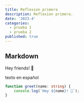```yaml
---
title: Reflexion primera
description: Reflexion primera.
date: '2023-4'
categories:
  - prueba 1
  - prueba 2
published: true
---
```


## Markdown

Hey friends! 👋

texto en español

```ts
function greet(name: string) {
	console.log(`Hey ${name}! 👋`);
}
```
